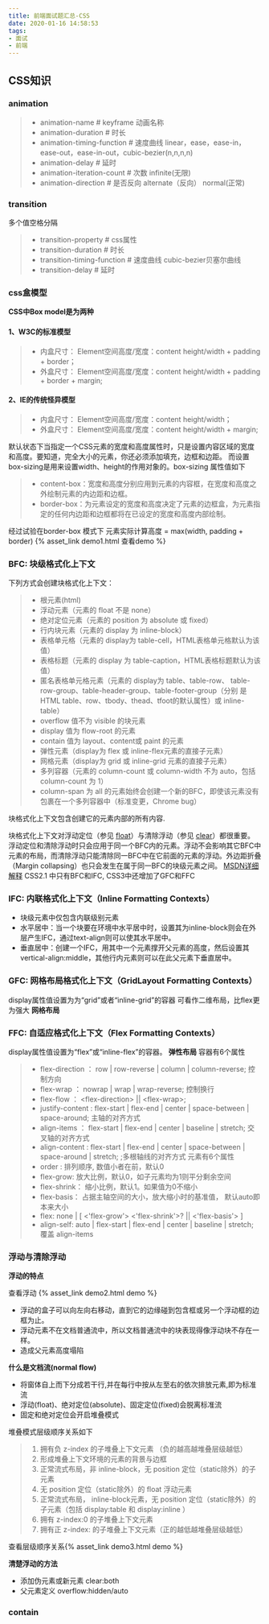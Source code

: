 ```yaml
---
title: 前端面试题汇总-CSS
date: 2020-01-16 14:58:53
tags:
- 面试
- 前端
---
```


## CSS知识

### animation

> + animation-name                # keyframe 动画名称
> + animation-duration            # 时长
> + animation-timing-function     # 速度曲线 linear，ease，ease-in，ease-out，ease-in-out，cubic-bezier(n,n,n,n)	 
> + animation-delay               # 延时
> + animation-iteration-count     # 次数 infinite(无限)
> + animation-direction           # 是否反向 alternate（反向） normal(正常)

### transition

多个值空格分隔
> + transition-property           # css属性
> + transition-duration           # 时长
> + transition-timing-function    # 速度曲线 cubic-bezier贝塞尔曲线
> + transition-delay              # 延时



### css盒模型
**CSS中Box model是为两种**  

#### 1、W3C的标准模型  
> + 内盒尺寸： Element空间高度/宽度：content height/width + padding + border；
> + 外盒尺寸： Element空间高度/宽度：content height/width + padding + border + margin;

#### 2、IE的传统怪异模型
> + 内盒尺寸： Element空间高度/宽度：content height/width；
> + 外盒尺寸： Element空间高度/宽度：content height/width + margin;

默认状态下当指定一个CSS元素的宽度和高度属性时，只是设置内容区域的宽度和高度。要知道，完全大小的元素，你还必须添加填充，边框和边距。
而设置box-sizing是用来设置width、height的作用对象的。box-sizing 属性值如下
> - content-box：宽度和高度分别应用到元素的内容框，在宽度和高度之外绘制元素的内边距和边框。
> - border-box：为元素设定的宽度和高度决定了元素的边框盒，为元素指定的任何内边距和边框都将在已设定的宽度和高度内部绘制。

经过试验在border-box 模式下 元素实际计算高度 = max(width, padding + border)  {% asset_link demo1.html 查看demo %}



### BFC: 块级格式化上下文

下列方式会创建块格式化上下文：
> - 根元素(html)
> - 浮动元素（元素的 float 不是 none）
> - 绝对定位元素（元素的 position 为 absolute 或 fixed）
> - 行内块元素（元素的 display 为 inline-block）
> - 表格单元格（元素的 display为 table-cell，HTML表格单元格默认为该值）
> - 表格标题（元素的 display 为 table-caption，HTML表格标题默认为该值）
> - 匿名表格单元格元素（元素的 display为 table、table-row、 table-row-group、table-header-group、table-footer-group（分别 是HTML table、row、tbody、thead、tfoot的默认属性）或 inline-table）
> - overflow 值不为 visible 的块元素
> - display 值为 flow-root 的元素
> - contain 值为 layout、content或 paint 的元素
> - 弹性元素（display为 flex 或 inline-flex元素的直接子元素）
> - 网格元素（display为 grid 或 inline-grid 元素的直接子元素）
> - 多列容器（元素的 column-count 或 column-width 不为 auto，包括 column-count 为 1）
> - column-span 为 all 的元素始终会创建一个新的BFC，即使该元素没有包裹在一个多列容器中（标准变更，Chrome bug）

块格式化上下文包含创建它的元素内部的所有内容.  

块格式化上下文对浮动定位（参见 [float](https://developer.mozilla.org/zh-CN/docs/CSS/float)）与清除浮动（参见 [clear](https://developer.mozilla.org/zh-CN/docs/CSS/clear)）都很重要。浮动定位和清除浮动时只会应用于同一个BFC内的元素。浮动不会影响其它BFC中元素的布局，而清除浮动只能清除同一BFC中在它前面的元素的浮动。外边距折叠（Margin collapsing）也只会发生在属于同一BFC的块级元素之间。
[MSDN详细解释](https://developer.mozilla.org/zh-CN/docs/Web/Guide/CSS/Block_formatting_context)
 CSS2.1 中只有BFC和IFC, CSS3中还增加了GFC和FFC 

### IFC: 内联格式化上下文（Inline Formatting Contexts）

+ 块级元素中仅包含内联级别元素
+ 水平居中：当一个块要在环境中水平居中时，设置其为inline-block则会在外层产生IFC，通过text-align则可以使其水平居中。
+ 垂直居中：创建一个IFC，用其中一个元素撑开父元素的高度，然后设置其vertical-align:middle，其他行内元素则可以在此父元素下垂直居中。


### GFC: 网格布局格式化上下文（GridLayout Formatting Contexts）

display属性值设置为为“grid”或者“inline-grid”的容器
可看作二维布局，比flex更为强大
**网格布局**


### FFC: 自适应格式化上下文（Flex Formatting Contexts）

display属性值设置为“flex”或“inline-flex”的容器。
**弹性布局**
容器有6个属性
> + flex-direction ： row | row-reverse | column | column-reverse; 控制方向
> + flex-wrap ： nowrap | wrap | wrap-reverse; 控制换行
> + flex-flow ： &lt;flex-direction&gt; || &lt;flex-wrap&gt;;
> + justify-content : flex-start | flex-end | center | space-between | space-around; 主轴的对齐方式
> + align-items ： flex-start | flex-end | center | baseline | stretch; 交叉轴的对齐方式
> + align-content   : flex-start | flex-end | center | space-between | space-around | stretch;  ;多根轴线的对齐方式
元素有6个属性
>+ order : 排列顺序, 数值小者在前，默认0
>+ flex-grow: 放大比例，默认0，如子元素均为1则平分剩余空间
>+ flex-shrink： 缩小比例，默认1。如果值为0不缩小
>+ flex-basis： 占据主轴空间的大小，放大缩小时的基准值， 默认auto即本来大小
>+ flex: none | [ &lt;'flex-grow'&gt; &lt;'flex-shrink'&gt;? || &lt;'flex-basis'&gt; ]
>+ align-self: auto | flex-start | flex-end | center | baseline | stretch; 覆盖 align-items

### 浮动与清除浮动


**浮动的特点**

查看浮动 {% asset_link demo2.html demo %}

+ 浮动的盒子可以向左向右移动，直到它的边缘碰到包含框或另一个浮动框的边框为止。
+ 浮动元素不在文档普通流中，所以文档普通流中的块表现得像浮动块不存在一样。
+ 造成父元素高度塌陷


**什么是文档流(normal flow)**

+ 将窗体自上而下分成若干行,并在每行中按从左至右的依次排放元素,即为标准流
+ 浮动(float)、绝对定位(absolute)、固定定位(fixed)会脱离标准流
+ 固定和绝对定位会开启堆叠模式 

堆叠模式层级顺序关系如下

> 1. 拥有负 z-index 的子堆叠上下文元素 （负的越高越堆叠层级越低）
> 2. 形成堆叠上下文环境的元素的背景与边框
> 3. 正常流式布局，非 inline-block，无 position 定位（static除外）的子元素
> 4. 无 position 定位（static除外）的 float 浮动元素
> 5. 正常流式布局， inline-block元素，无 position 定位（static除外）的子元素（包括 display:table 和 display:inline ）
> 6. 拥有 z-index:0 的子堆叠上下文元素
> 7. 拥有正 z-index: 的子堆叠上下文元素（正的越低越堆叠层级越低）

查看层级顺序关系{% asset_link demo3.html demo %}

**清楚浮动的方法**

+ 添加伪元素或新元素 clear:both
+ 父元素定义 overflow:hidden/auto




### contain



